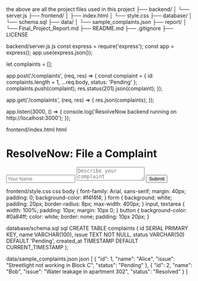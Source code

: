 the above are all the project files used in this project
├── backend/
│   └── server.js
├── frontend/
│   ├── index.html
│   └── style.css
├── database/
│   └── schema.sql
├── data/
│   └── sample_complaints.json
├── report/
│   └── Final_Project_Report.md
├── README.md
├── .gitignore
├── LICENSE

 backend/server.js
js
const express = require('express');
const app = express();
app.use(express.json());

let complaints = [];

app.post('/complaints', (req, res) => {
  const complaint = { id: complaints.length + 1, ...req.body, status: 'Pending' };
  complaints.push(complaint);
  res.status(201).json(complaint);
});

app.get('/complaints', (req, res) => {
  res.json(complaints);
});

app.listen(3000, () => {
  console.log('ResolveNow backend running on http://localhost:3000');
});

 frontend/index.html
html
<!DOCTYPE html>
<html>
<head>
  <title>ResolveNow</title>
  <link rel="stylesheet" href="style.css" />
</head>
<body>
  <h1>ResolveNow: File a Complaint</h1>
  <form id="complaintForm">
    <input type="text" id="name" placeholder="Your Name" required />
    <textarea id="issue" placeholder="Describe your complaint" required></textarea>
    <button type="submit">Submit</button>
  </form>

  <script>
    document.getElementById('complaintForm').addEventListener('submit', async (e) => {
      e.preventDefault();
      const response = await fetch('http://localhost:3000/complaints', {
        method: 'POST',
        headers: { 'Content-Type': 'application/json' },
        body: JSON.stringify({
          name: document.getElementById('name').value,
          issue: document.getElementById('issue').value
        })
      });
      const data = await response.json();
      alert('Complaint submitted! ID: ' + data.id);
    });
  </script>
</body>
</html>

 frontend/style.css
css
body {
  font-family: Arial, sans-serif;
  margin: 40px;
  padding: 0;
  background-color: #f4f4f4;
}
form {
  background: white;
  padding: 20px;
  border-radius: 8px;
  max-width: 400px;
}
input, textarea {
  width: 100%;
  padding: 10px;
  margin: 10px 0;
}
button {
  background-color: #0a84ff;
  color: white;
  border: none;
  padding: 10px 20px;
}

 database/schema.sql
sql
CREATE TABLE complaints (
  id SERIAL PRIMARY KEY,
  name VARCHAR(100),
  issue TEXT NOT NULL,
  status VARCHAR(50) DEFAULT 'Pending',
  created_at TIMESTAMP DEFAULT CURRENT_TIMESTAMP
);

 data/sample_complaints.json
json
[
  {
    "id": 1,
    "name": "Alice",
    "issue": "Streetlight not working in Block C",
    "status": "Pending"
  },
  {
    "id": 2,
    "name": "Bob",
    "issue": "Water leakage in apartment 302",
    "status": "Resolved"
  }
]
